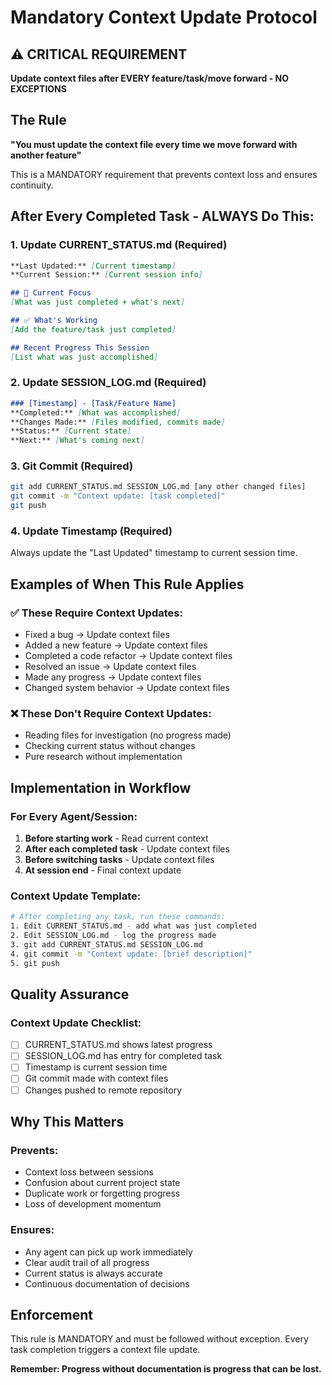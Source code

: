 # Mandatory Context Update Protocol

## ⚠️ CRITICAL REQUIREMENT
**Update context files after EVERY feature/task/move forward - NO EXCEPTIONS**

## The Rule
**"You must update the context file every time we move forward with another feature"**

This is a MANDATORY requirement that prevents context loss and ensures continuity.

## After Every Completed Task - ALWAYS Do This:

### 1. Update CURRENT_STATUS.md (Required)
```markdown
**Last Updated:** [Current timestamp]
**Current Session:** [Current session info]

## 🎯 Current Focus
[What was just completed + what's next]

## ✅ What's Working
[Add the feature/task just completed]

## Recent Progress This Session
[List what was just accomplished]
```

### 2. Update SESSION_LOG.md (Required)
```markdown
### [Timestamp] - [Task/Feature Name]
**Completed:** [What was accomplished]
**Changes Made:** [Files modified, commits made]
**Status:** [Current state]
**Next:** [What's coming next]
```

### 3. Git Commit (Required)
```bash
git add CURRENT_STATUS.md SESSION_LOG.md [any other changed files]
git commit -m "Context update: [task completed]"
git push
```

### 4. Update Timestamp (Required)
Always update the "Last Updated" timestamp to current session time.

## Examples of When This Rule Applies

### ✅ These Require Context Updates:
- Fixed a bug → Update context files
- Added a new feature → Update context files
- Completed a code refactor → Update context files
- Resolved an issue → Update context files
- Made any progress → Update context files
- Changed system behavior → Update context files

### ❌ These Don't Require Context Updates:
- Reading files for investigation (no progress made)
- Checking current status without changes
- Pure research without implementation

## Implementation in Workflow

### For Every Agent/Session:
1. **Before starting work** - Read current context
2. **After each completed task** - Update context files
3. **Before switching tasks** - Update context files
4. **At session end** - Final context update

### Context Update Template:
```bash
# After completing any task, run these commands:
1. Edit CURRENT_STATUS.md - add what was just completed
2. Edit SESSION_LOG.md - log the progress made
3. git add CURRENT_STATUS.md SESSION_LOG.md
4. git commit -m "Context update: [brief description]"
5. git push
```

## Quality Assurance

### Context Update Checklist:
- [ ] CURRENT_STATUS.md shows latest progress
- [ ] SESSION_LOG.md has entry for completed task
- [ ] Timestamp is current session time
- [ ] Git commit made with context files
- [ ] Changes pushed to remote repository

## Why This Matters

### Prevents:
- Context loss between sessions
- Confusion about current project state
- Duplicate work or forgetting progress
- Loss of development momentum

### Ensures:
- Any agent can pick up work immediately
- Clear audit trail of all progress
- Current status is always accurate
- Continuous documentation of decisions

## Enforcement

This rule is MANDATORY and must be followed without exception. Every task completion triggers a context file update.

**Remember: Progress without documentation is progress that can be lost.**